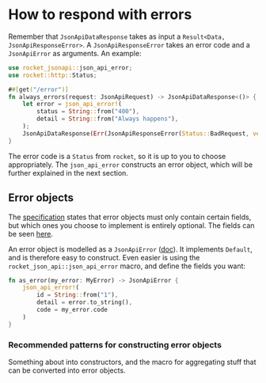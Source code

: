 # How to respond with errors

Remember that `JsonApiDataResponse` takes as input a `Result<Data, JsonApiResponseError>`. A `JsonApiResponseError` takes an
error code and a `JsonApiError` as arguments. An example:
```rust
use rocket_jsonapi::json_api_error;
use rocket::http::Status;

##[get("/error")]
fn always_errors(request: JsonApiRequest) -> JsonApiDataResponse<()> {
    let error = json_api_error!(
        status = String::from("400"),
        detail = String::from("Always happens"),
    );
    JsonApiDataResponse(Err(JsonApiResponseError(Status::BadRequest, vec![error])))
}
```

The error code is a `Status` from `rocket`, so it is up to you to choose appropriately. The `json_api_error` constructs 
an error object, which will be further explained in the next section.

## Error objects

The [specification](https://jsonapi.org/format/#errors) states that error objects must only contain certain fields, but
which ones you choose to implement is entirely optional. The fields can be seen 
[here](https://jsonapi.org/format/#error-objects).

An error object is modelled as a `JsonApiError` ([doc](TODO)). It implements `Default`, and is therefore easy to 
construct. Even easier is using the `rocket_json_api::json_api_error` macro, and define the fields you want:
```rust
fn as_error(my_error: MyError) -> JsonApiError {
    json_api_error!(
        id = String::from("1"),
        detail = error.to_string(), 
        code = my_error.code
    )
}
``` 

### Recommended patterns for constructing error objects

Something about into constructors, and the macro for aggregating stuff that can be converted into error objects.
